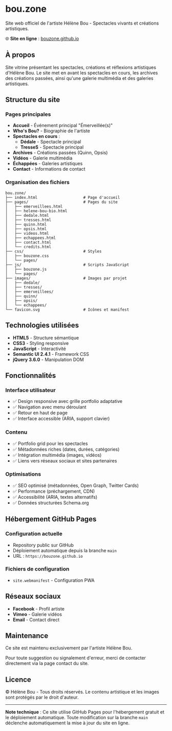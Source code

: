 # bou.zone

Site web officiel de l'artiste Hélène Bou - Spectacles vivants et créations artistiques.

🌐 **Site en ligne** : [bouzone.github.io](https://bouzone.github.io)

## À propos

Site vitrine présentant les spectacles, créations et réflexions artistiques d'Hélène Bou. Le site met en avant les spectacles en cours, les archives des créations passées, ainsi qu'une galerie multimédia et des galeries artistiques.

## Structure du site

### Pages principales
- **Accueil** - Événement principal "Émerveillée(s)"
- **Who's Bou?** - Biographie de l'artiste
- **Spectacles en cours** :
  - **Dédale** - Spectacle principal
  - **TresseS** - Spectacle principal
- **Archives** - Créations passées (Quinn, Opsis)
- **Vidéos** - Galerie multimédia
- **Échappées** - Galeries artistiques
- **Contact** - Informations de contact

### Organisation des fichiers
```
bou.zone/
├── index.html                    # Page d'accueil
├── pages/                        # Pages du site
│   ├── emerveillees.html
│   ├── helene-bou-bio.html
│   ├── dedale.html
│   ├── tresses.html
│   ├── quinn.html
│   ├── opsis.html
│   ├── videos.html
│   ├── echappees.html
│   ├── contact.html
│   └── credits.html
├── css/                          # Styles
│   ├── bouzone.css
│   └── pages/
├── js/                           # Scripts JavaScript
│   ├── bouzone.js
│   └── pages/
├── images/                       # Images par projet
│   ├── dedale/
│   ├── tresses/
│   ├── emerveillees/
│   ├── quinn/
│   ├── opsis/
│   └── echappees/
└── favicon.svg                   # Icônes et manifest
```

## Technologies utilisées

- **HTML5** - Structure sémantique
- **CSS3** - Styling responsive
- **JavaScript** - Interactivité
- **Semantic UI 2.4.1** - Framework CSS
- **jQuery 3.6.0** - Manipulation DOM

## Fonctionnalités

### Interface utilisateur
- ✅ Design responsive avec grille portfolio adaptative
- ✅ Navigation avec menu déroulant
- ✅ Retour en haut de page
- ✅ Interface accessible (ARIA, support clavier)

### Contenu
- ✅ Portfolio grid pour les spectacles
- ✅ Métadonnées riches (dates, durées, catégories)
- ✅ Intégration multimédia (images, vidéos)
- ✅ Liens vers réseaux sociaux et sites partenaires

### Optimisations
- ✅ SEO optimisé (métadonnées, Open Graph, Twitter Cards)
- ✅ Performance (préchargement, CDN)
- ✅ Accessibilité (ARIA, textes alternatifs)
- ✅ Données structurées Schema.org

## Hébergement GitHub Pages

### Configuration actuelle
- Repository public sur GitHub
- Déploiement automatique depuis la branche `main`
- URL : `https://bouzone.github.io`

### Fichiers de configuration
- `site.webmanifest` - Configuration PWA

## Réseaux sociaux

- **Facebook** - Profil artiste
- **Vimeo** - Galerie vidéos
- **Email** - Contact direct

## Maintenance

Ce site est maintenu exclusivement par l'artiste Hélène Bou.

Pour toute suggestion ou signalement d'erreur, merci de contacter directement via la page contact du site.

## Licence

© Hélène Bou - Tous droits réservés. Le contenu artistique et les images sont protégés par le droit d'auteur.

---

**Note technique** : Ce site utilise GitHub Pages pour l'hébergement gratuit et le déploiement automatique. Toute modification sur la branche `main` déclenche automatiquement la mise à jour du site en ligne.
